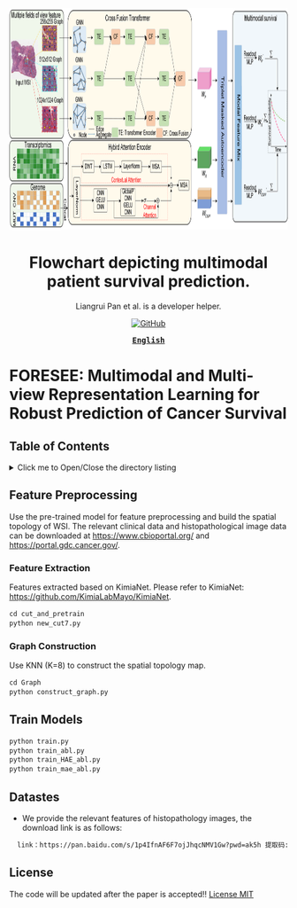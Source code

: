 


<div align="center">
  <a href="(https://github.com/panliangrui/FORESEE/blob/main/frame.png)">
    <img src="https://github.com/panliangrui/FORESEE/blob/main/frame.png" width="900" height="400" />
  </a>

  <h1>Flowchart depicting multimodal patient survival prediction.</h1>

  <p>
  Liangrui Pan et al. is a developer helper.
  </p>

  <p>
    <a href="https://github.com/misitebao/yakia/blob/main/LICENSE">
      <img alt="GitHub" src="https://img.shields.io/github/license/misitebao/yakia"/>
    </a>
  </p>

  <!-- <p>
    <a href="#">Installation</a> | 
    <a href="#">Documentation</a> | 
    <a href="#">Twitter</a> | 
    <a href="https://discord.gg/zRC5BfDhEu">Discord</a>
  </p> -->

  <div>
  <strong>
  <samp>

[English](README.md)

  </samp>
  </strong>
  </div>
</div>

# FORESEE: Multimodal and Multi-view Representation Learning for Robust Prediction of Cancer Survival

## Table of Contents

<details>
  <summary>Click me to Open/Close the directory listing</summary>

- [Table of Contents](#table-of-contents)
- [Feature Preprocessing](#Feature-Preprocessing)
  - [Feature Extraction](#Feature-Extraction)
  - [Graph Construction](#Graph-Construction)
- [Train Models](#Train-models)
- [Datastes](#Datastes)
- [Website](#Website)
- [License](#license)

</details>

## Feature Preprocessing

Use the pre-trained model for feature preprocessing and build the spatial topology of WSI.
The relevant clinical data and histopathological image data can be downloaded at https://www.cbioportal.org/ and https://portal.gdc.cancer.gov/.

### Feature Extraction

Features extracted based on KimiaNet.
Please refer to KimiaNet: https://github.com/KimiaLabMayo/KimiaNet.
```markdown
cd cut_and_pretrain
python new_cut7.py
```

### Graph Construction

Use KNN (K=8) to construct the spatial topology map.
```markdown
cd Graph
python construct_graph.py
```

## Train Models
```markdown
python train.py
python train_abl.py
python train_HAE_abl.py
python train_mae_abl.py
```

## Datastes

- We provide the relevant features of histopathology images, the download link is as follows:
```markdown
  link：https://pan.baidu.com/s/1p4IfnAF6F7ojJhqcNMV1Gw?pwd=ak5h 提取码: ak5h 

```

## License
The code will be updated after the paper is accepted!!
[License MIT](../LICENSE)
